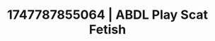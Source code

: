 ---
categories:
- Intimate rebellion
- Vore fantasy
- Subtle dominance
- Nighttime romance
- Authentic sex
image: /assets/images/1747787855064.jpg
layout: post
seo:
  description: Featured content with artistic ABDL Play, Scat Fetish. HD images available.
  keywords: ABDL Play, Scat Fetish
  og_image: /assets/images/1747787855064.jpg
  schema_type: VisualArtwork
tags:
- ABDL Play
- Scat Fetish
- '#1747787855064'
title: 1747787855064 | ABDL Play Scat Fetish
---